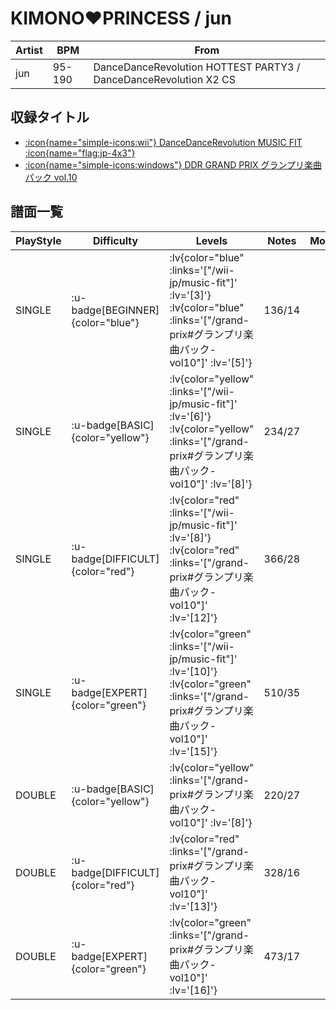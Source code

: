 # KIMONO♥PRINCESS / jun

|Artist|BPM|From|
|------|---|----|
|jun|95-190|DanceDanceRevolution HOTTEST PARTY3 / DanceDanceRevolution X2 CS|

## 収録タイトル

- [ :icon{name="simple-icons:wii"} DanceDanceRevolution MUSIC FIT :icon{name="flag:jp-4x3"} ](/wii-jp/music-fit)
- [ :icon{name="simple-icons:windows"} DDR GRAND PRIX グランプリ楽曲パック vol.10](/grand-prix#グランプリ楽曲パック-vol10)

## 譜面一覧

|PlayStyle|Difficulty|Levels|Notes|Movie|
|---------|----------|------|-----|-----|
|SINGLE| :u-badge[BEGINNER]{color="blue"} | :lv{color="blue" :links='["/wii-jp/music-fit"]' :lv='[3]'}  :lv{color="blue" :links='["/grand-prix#グランプリ楽曲パック-vol10"]' :lv='[5]'} |136/14||
|SINGLE| :u-badge[BASIC]{color="yellow"} | :lv{color="yellow" :links='["/wii-jp/music-fit"]' :lv='[6]'}  :lv{color="yellow" :links='["/grand-prix#グランプリ楽曲パック-vol10"]' :lv='[8]'} |234/27||
|SINGLE| :u-badge[DIFFICULT]{color="red"} | :lv{color="red" :links='["/wii-jp/music-fit"]' :lv='[8]'}  :lv{color="red" :links='["/grand-prix#グランプリ楽曲パック-vol10"]' :lv='[12]'} |366/28||
|SINGLE| :u-badge[EXPERT]{color="green"} | :lv{color="green" :links='["/wii-jp/music-fit"]' :lv='[10]'}  :lv{color="green" :links='["/grand-prix#グランプリ楽曲パック-vol10"]' :lv='[15]'} |510/35||
|DOUBLE| :u-badge[BASIC]{color="yellow"} | :lv{color="yellow" :links='["/grand-prix#グランプリ楽曲パック-vol10"]' :lv='[8]'} |220/27||
|DOUBLE| :u-badge[DIFFICULT]{color="red"} | :lv{color="red" :links='["/grand-prix#グランプリ楽曲パック-vol10"]' :lv='[13]'} |328/16||
|DOUBLE| :u-badge[EXPERT]{color="green"} | :lv{color="green" :links='["/grand-prix#グランプリ楽曲パック-vol10"]' :lv='[16]'} |473/17||
